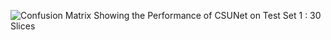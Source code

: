 
![Confusion Matrix Showing the Performance of CSUNet on Test Set 1 : 30 Slices](https://github.com/NaveenPaluru/Segmentation-COVID-19/blob/master/results/test1.png)
